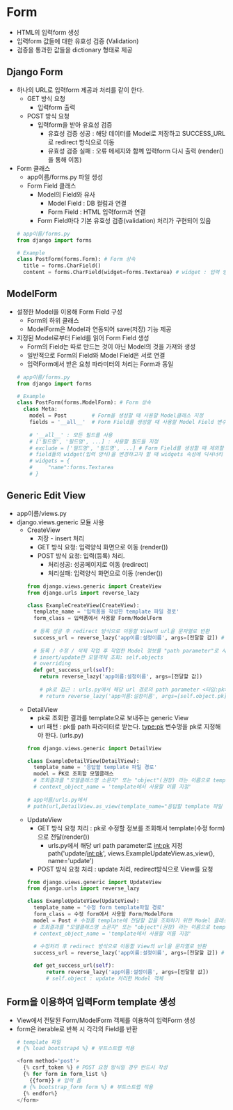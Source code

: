# Form
  + HTML의 입력form 생성
  + 입력form 값들에 대한 유효성 검증 (Validation)
  + 검증을 통과한 값들을 dictionary 형태로 제공
## Django Form
+ 하나의 URL로 입력form 제공과 처리를 같이 한다.       
  + GET 방식 요청
    + 입력form 출력
  + POST 방식 요청
    + 입력form을 받아 유효성 검증
      + 유효성 검증 성공 : 해당 데이터를 Model로 저장하고 SUCCESS_URL로 redirect 방식으로 이동
      + 유효성 검증 실패 : 오류 메세지와 함꼐 입력form 다시 출력 (render()을 통해 이동)
+ Form 클래스
  + app이름/forms.py 파일 생성
  + Form Field 클래스
    + Model의 Field와 유사
      + Model Field : DB 컬럼과 연결
      + Form Field : HTML 입력form과 연결
    + Form Field마다 기본 유효성 검증(validation) 처리가 구현되어 있음
  ```python
  # app이름/forms.py
  from django import forms
  
  # Example
  class PostForm(forms.Form): # Form 상속
    title = forms.CharField()
    content = forms.CharField(widget=forms.Textarea) # widget : 입력 양식
  ```
## ModelForm
+ 설정한 Model을 이용해 Form Field 구성
  + Form의 하위 클래스
  + ModelForm은 Model과 연동되어 save(저장) 기능 제공
+ 지정된 Model로부터 Field를 읽어 Form Field 생성
  + Form의 Field는 따로 만드는 것이 아닌 Model의 것을 가져와 생성
  + 일반적으로 Form의 Field와 Model Field은 서로 연결
  + 입력Form에서 받은 요청 파라미터의 처리는 Form과 동일
  ```python
  # app이름/forms.py
  from django import forms

  # Example
  class PostForm(forms.ModelForm): # Form 상속
    class Meta:
      model = Post        # Form을 생성할 때 사용할 Model클래스 지정
      fields = '__all__'  # Form Field를 생성할 때 사용할 Model Field 변수들 지정 
      
      # '__all__' : 모든 필드를 사용
      # ['필드명', '필드명', ...] : 사용할 필드들 지정
      # exclude = ['필드명', '필드명', ...] # Form Field를 생성할 때 제외할 Model Field 변수들 지정 
      # field들의 widget(입력 양식)을 변경하고자 할 때 widgets 속성에 딕셔너리 형태로 등록
      # widgets = {
      #     "name":forms.Textarea
      # }
  ```
## Generic Edit View
+ app이름/views.py
+ django.views.generic 모듈 사용
  + CreateView
    + 저장 - insert 처리
    + GET 방식 요청: 입력양식 화면으로 이동 (render())
    + POST 방식 요청: 입력(등록) 처리. 
      + 처리성공: 성공페이지로 이동 (redirect) 
      + 처리실패: 입력양식 화면으로 이동 (render())
    ```python
    from django.views.generic import CreateView
    from django.urls import reverse_lazy

    class ExampleCreateView(CreateView):
      template_name = '입력폼을 작성한 template 파일 경로'
      form_class = 입력폼에서 사용할 Form/ModelForm
      
      # 등록 성공 후 redirect 방식으로 이동할 View의 url을 문자열로 반환
      success_url = reverse_lazy('app이름:설정이름', args=[전달할 값]) # path parameter로 전달할 값들을 리스트에 순서대로 담는다.
      
      # 등록 / 수정 / 삭제 작업 후 작업한 Model 정보를 "path parameter"로 사용할 경우 get_success_url overriding
      # insert/update한 모델객체 조회: self.objects
      # overriding
      def get_success_url(self):
        return reverse_lazy('app이름:설정이름', args=[전달할 값]) 
        
        # pk로 접근 : urls.py에서 해당 url 경로의 path parameter <타입:pk> 입력
        # return reverse_lazy('app이름:설정이름', args=[self.object.pk])

    ```
  + DetailView
    + pk로 조회한 결과를 template으로 보내주는 generic View
    + url 패턴 : pk를 path 파라미터로 받는다. <type:pk> 변수명을 pk로 지정해야 한다. (urls.py)
    ```python
    from django.views.generic import DetailView
    
    class ExampleDetailView(DetailView):
      template_name = '응답할 template 파일 경로'
      model = PK로 조회할 모델클래스
      # 조회결과를 "모델클래스명 소문자" 또는 "object"(권장) 라는 이름으로 template에게 전달
      # context_object_name = 'template에서 사용할 이름 지정'
      
    # app이름/urls.py에서
    # path(url,DetailView.as_view(template_name="응답할 template 파일 경로",model='PK로 조회할 모델클래스'), name='설정이름') 한 줄로 작성 가능
    ```
  + UpdateView
    + GET 방식 요청 처리 : pk로 수정할 정보를 조회해서 template(수정 form)으로 전달(render())
      + urls.py에서 해당 url path parameter로 <int:pk> 지정           
      path('update/<int:pk>', views.ExampleUpdateView.as_view(), name='update')
    + POST 방식 요청 처리 : update 처리, redirect방식으로 View를 요청
    ```python
    from django.views.generic import UpdateView
    from django.urls import reverse_lazy

    class ExampleUpdateView(UpdateView):
      template_name = "수정 form template파일 경로"
      form_class = 수정 form에서 사용할 Form/ModelForm
      model = Post # 수정폼 template에 전달할 값을 조회하기 위한 Model 클래스 등록
      # 조회결과를 "모델클래스명 소문자" 또는 "object"(권장) 라는 이름으로 template에게 전달
      # context_object_name = 'template에서 사용할 이름 지정'
      
      # 수정처리 후 redirect 방식으로 이동할 View의 url을 문자열로 반환
      success_url = reverse_lazy('app이름:설정이름', args=[전달할 값]) # path parameter로 전달할 값들을 리스트에 순서대로 담는다.

      def get_success_url(self):
          return reverse_lazy('app이름:설정이름', args=[전달할 값])
          # self.object : update 처리한 Model 객체
    ```

## Form을 이용하여 입력Form template 생성
+ View에서 전달된 Form/ModelForm 객체를 이용하여 입력Form 생성
+ form은 iterable로 반복 시 각각의 Field를 반환
  ```python
  # template 파일
  # {% load bootstrap4 %} # 부트스트랩 적용
  
  <form method='post'>
    {% csrf_token %} # POST 요청 방식일 경우 반드시 작성
    {% for form in form_list %}
      {{form}} # 입력 폼 
    # {% bootstrap_form form %} # 부트스트랩 적용
    {% endfor%}
  </form>
  ```
